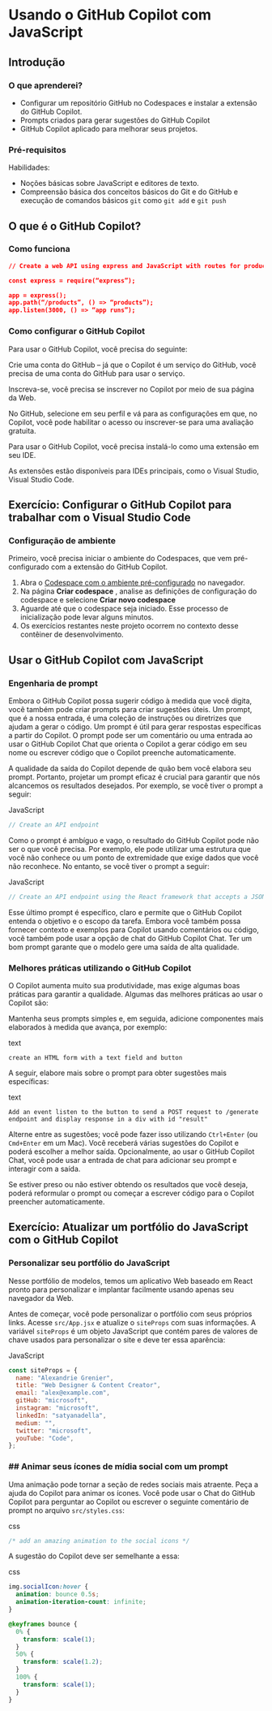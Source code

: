 # Usando o GitHub Copilot com JavaScript

## Introdução
### O que aprenderei?

- Configurar um repositório GitHub no Codespaces e instalar a extensão do GitHub Copilot.
- Prompts criados para gerar sugestões do GitHub Copilot
- GitHub Copilot aplicado para melhorar seus projetos.

### Pré-requisitos

Habilidades:

- Noções básicas sobre JavaScript e editores de texto.
- Compreensão básica dos conceitos básicos do Git e do GitHub e execução de comandos básicos `git` como `git add` e `git push`

## O que é o GitHub Copilot?

### Como funciona

```json
// Create a web API using express and JavaScript with routes for products and customers
```


  ```json
  const express = require(“express”);
  
  app = express();
  app.path(“/products”, () => “products”);
  app.listen(3000, () => “app runs”);
  ```

### Como configurar o GitHub Copilot

Para usar o GitHub Copilot, você precisa do seguinte:

Crie uma conta do GitHub – já que o Copilot é um serviço do GitHub, você precisa de uma conta do GitHub para usar o serviço.

Inscreva-se, você precisa se inscrever no Copilot por meio de sua página da Web.

No GitHub, selecione em seu perfil e vá para as configurações em que, no Copilot, você pode habilitar o acesso ou inscrever-se para uma avaliação gratuita.

Para usar o GitHub Copilot, você precisa instalá-lo como uma extensão em seu IDE.

As extensões estão disponíveis para IDEs principais, como o Visual Studio, Visual Studio Code.

## Exercício: Configurar o GitHub Copilot para trabalhar com o Visual Studio Code
### Configuração de ambiente

Primeiro, você precisa iniciar o ambiente do Codespaces, que vem pré-configurado com a extensão do GitHub Copilot.

1. Abra o [Codespace com o ambiente pré-configurado](https://codespaces.new/MicrosoftDocs/mslearn-copilot-codespaces-javascript?quickstart=1) no navegador.
2. Na página **Criar codespace** , analise as definições de configuração do codespace e selecione **Criar novo codespace**
3. Aguarde até que o codespace seja iniciado. Esse processo de inicialização pode levar alguns minutos.
4. Os exercícios restantes neste projeto ocorrem no contexto desse contêiner de desenvolvimento.

## Usar o GitHub Copilot com JavaScript
### Engenharia de prompt

Embora o GitHub Copilot possa sugerir código à medida que você  digita, você também pode criar prompts para criar sugestões úteis. Um  prompt, que é a nossa entrada, é uma coleção de instruções ou diretrizes que ajudam a gerar o código. Um prompt é útil para gerar respostas  específicas a partir do Copilot. O prompt pode ser um comentário ou uma  entrada ao usar o GitHub Copilot Chat que orienta o Copilot a gerar  código em seu nome ou escrever código que o Copilot preenche  automaticamente.

A qualidade da saída do Copilot depende de quão bem você elabora seu  prompt. Portanto, projetar um prompt eficaz é crucial para garantir que  nós alcancemos os resultados desejados. Por exemplo, se você tiver o  prompt a seguir:

JavaScript 	

```javascript
// Create an API endpoint
```

Como o prompt é ambíguo e vago, o resultado do GitHub Copilot pode  não ser o que você precisa. Por exemplo, ele pode utilizar uma estrutura que você não conhece ou um ponto de extremidade que exige dados que  você não reconhece. No entanto, se você tiver o prompt a seguir:

JavaScript 	

```javascript
// Create an API endpoint using the React framework that accepts a JSON payload in a POST request
```

Esse último prompt é específico, claro e permite que o GitHub Copilot entenda o objetivo e o escopo da tarefa. Embora você também possa  fornecer contexto e exemplos para Copilot usando comentários ou código,  você também pode usar a opção de chat do GitHub Copilot Chat. Ter um bom prompt garante que o modelo gere uma saída de alta qualidade.

### Melhores práticas utilizando o GitHub Copilot

O Copilot aumenta muito sua produtividade, mas exige algumas boas  práticas para garantir a qualidade. Algumas das melhores práticas ao  usar o Copilot são:

Mantenha seus prompts simples e, em seguida, adicione componentes mais elaborados à medida que avança, por exemplo:

text 	

```text
create an HTML form with a text field and button
```

A seguir, elabore mais sobre o prompt para obter sugestões mais específicas:

text 	

```text
Add an event listen to the button to send a POST request to /generate endpoint and display response in a div with id "result"
```

Alterne entre as sugestões; você pode fazer isso utilizando `Ctrl+Enter` (ou `Cmd+Enter` em um Mac). Você receberá várias sugestões do Copilot e poderá escolher a melhor saída. Opcionalmente, ao usar o GitHub Copilot Chat, você pode usar a entrada de chat para adicionar seu prompt e interagir com a  saída.

Se estiver preso ou não estiver obtendo os resultados que você  deseja, poderá reformular o prompt ou começar a escrever código para o  Copilot preencher automaticamente.

## Exercício: Atualizar um portfólio do JavaScript com o GitHub Copilot
### Personalizar seu portfólio do JavaScript

Nesse portfólio de modelos, temos um aplicativo Web baseado em React  pronto para personalizar e implantar facilmente usando apenas seu  navegador da Web.

Antes de começar, você pode personalizar o portfólio com seus próprios links. Acesse `src/App.jsx` e atualize o `siteProps` com suas informações. A variável `siteProps` é um objeto JavaScript que contém pares de valores de chave usados para personalizar o site e deve ter essa aparência:

JavaScript 	

```javascript
const siteProps = {
  name: "Alexandrie Grenier",
  title: "Web Designer & Content Creator",
  email: "alex@example.com",
  gitHub: "microsoft",
  instagram: "microsoft",
  linkedIn: "satyanadella",
  medium: "",
  twitter: "microsoft",
  youTube: "Code",
};
```

### ## Animar seus ícones de mídia social com um prompt

Uma animação pode tornar a seção de redes sociais mais atraente. Peça a ajuda do Copilot para animar os ícones. Você pode usar o Chat do  GitHub Copilot para perguntar ao Copilot ou escrever o seguinte  comentário de prompt no arquivo `src/styles.css`:

css 	

```css
/* add an amazing animation to the social icons */
```

A sugestão do Copilot deve ser semelhante a essa:

css 	

```css
img.socialIcon:hover {
  animation: bounce 0.5s;
  animation-iteration-count: infinite;
}

@keyframes bounce {
  0% {
    transform: scale(1);
  }
  50% {
    transform: scale(1.2);
  }
  100% {
    transform: scale(1);
  }
}
```

## 